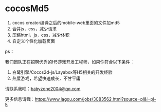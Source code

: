 # cocosMd5
1. cocos creator编译之后的mobile-web里面的文件加md5
2. 合并js，css，减少请求
3. 压缩html，js，css，减少体积
4. 自定义个性化加载页面

ps：

我们团队正在招聘优秀的H5游戏开发工程师，如果你符合以下条件：

1. 白鹭引擎/Cocos2d-js/Layabox等H5相关的开发经验
2. 热爱游戏，希望快速成长，不甘平庸

请联系我吧：babyzone2004@qq.com

更多信息请戳：https://www.lagou.com/jobs/3083562.html?source=pl&i=pl-5
